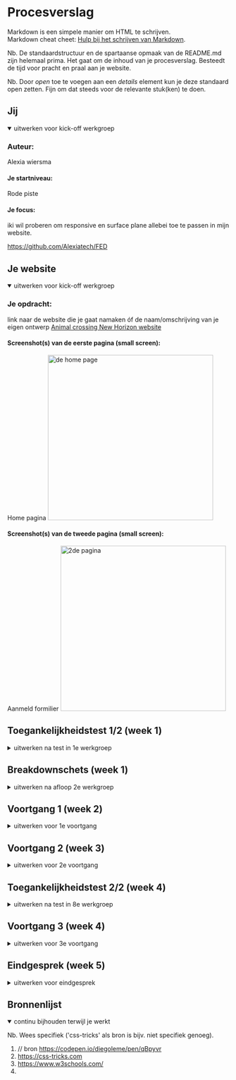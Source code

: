 # Procesverslag
Markdown is een simpele manier om HTML te schrijven.  
Markdown cheat cheet: [Hulp bij het schrijven van Markdown](https://github.com/adam-p/markdown-here/wiki/Markdown-Cheatsheet).

Nb. De standaardstructuur en de spartaanse opmaak van de README.md zijn helemaal prima. Het gaat om de inhoud van je procesverslag. Besteedt de tijd voor pracht en praal aan je website.

Nb. Door *open* toe te voegen aan een *details* element kun je deze standaard open zetten. Fijn om dat steeds voor de relevante stuk(ken) te doen.





## Jij

<details open>
  <summary>uitwerken voor kick-off werkgroep</summary>

  ### Auteur:
  Alexia wiersma

  #### Je startniveau:
  Rode piste 

  #### Je focus:
  iki wil proberen om responsive en surface plane allebei toe te passen in mijn website.

  https://github.com/Alexiatech/FED
 
</details>





## Je website

<details open>
  <summary>uitwerken voor kick-off werkgroep</summary>

  ### Je opdracht:
  link naar de website die je gaat namaken óf de naam/omschrijving van je eigen ontwerp
  <a href="https://www.animal-crossing.com/new-horizons/">Animal crossing New Horizon website</a>

  #### Screenshot(s) van de eerste pagina (small screen): 
  Home pagina 
  <img src="readme-images/AC.jpg" width="375px" alt="de home page">

  #### Screenshot(s) van de tweede pagina (small screen):
  Aanmeld formilier
  <img src="readme-images/2de_scherm.jpg" width="375px" alt="2de pagina">
 
</details>



## Toegankelijkheidstest 1/2 (week 1)

<details>
  <summary>uitwerken na test in 1e werkgroep</summary>

  ### Bevindingen
  Lijst met je bevindingen die in de test naar voren kwamen:

  het is niet altijd makkelijk om op een laptop te werken als je een beperking hebt. 
  daarom kwam ik erachter dat je het goed moet na kijken als of je website wel toegangelijk is veer deze gebruikters. 

  De animal crossing gebruikt verschillende kleuren en gebruikt consistend de buttons zodat de gebruiker weet waar je kan. 

  ##### De screen reader:
   was makkelijk te volgen en de website had in het begin ook een functie voor mensen die een screen reader gebruikem dat zij gelijk naar de main content kwamen. 
  Als je naar een ander pagina gaat leest hij weer de hele header voor, voor dat je bij de content bent.

  Dit kan opgelost worden door dit uit te schakelen bij de andere pagina's en wanneer de persoon weer naar de header gaat dat het dan wordt voor gelezen. 

  ## muis en toetsenbord 
  Hier een korte beschrijving
  Alle verschillende items in de content zijn verdeeld in kleur maar ook in verschillende blokken content. je moet wel veel naar beneden scrollen om je content te bekijken. maar het geeft wel een rustige overzicht over de site. 

  om niet te veel scrollen kan je een er voor kiezen nop de content meer op elkaar te bouwen maar dan is er een kans dat mensen die slecht zient zijn minder goed de content kunnen lezedn dus ik zou hier niks aan veranderen. 

  ###### moteriek 

  De shock wan een vervellende ervaring om je handeen stil te houdenhier kwam ik er acxhter dat die grote buttons handig zijn zodat je meer klik ruimte hebt. 
  allen bij reduce motion button is het te klein om de dat aan te v inken 

  Dit kan verholpen worden door een groteren vakje te maken zodat mensen met parkison het gemakkelijk kunnen aan klikken. 

  #### Visueel (brillen, contrast, kleurenblind, dark/light). 

  door de kleur verschillen in buttons en content kan je makkelijk volgen waar je bent met je muis er wordt ook goed gebruik gemaakt van de hover state zodat mensen gelijk zijn waar hun muis boven hangt. 

  de kopjes text zijn wat moeilijker te lezen omdat het hele dunne letter zijn dat kan je verhelpen om het iets grotere en dikkere lettertype te gebruiken. 




</details>



## Breakdownschets (week 1)

<details>
  <summary>uitwerken na afloop 2e werkgroep</summary>

  ik heb tot nu toe alleen de opdrachten gemaakt. van deze opdachten leer de later hoe ik dit kan gebruiken voor mijn eigen website. Omdat ik eigelijk te veel tijd besteedde aan de opdrachten kwam ik nog niet toe aan mijn eigen website. Maar ded opdrachten zijn wel heel practicie voor mijn eigen site. 

  ### de hele pagina: 
  <img src="readme-images/" width="375px" alt="breakdown van de hele pagina">

  ### dynamisch deel (bijv menu): 
  <img src="" width="375px" alt="breakdown van een dynamisch deel">

  ### wellicht nog een dynamisch deel (bijv filter): 
  <img src="readme-images/dummy-plaatje.jpg" width="375px" alt="breakdown van nog een dynamisch deel">

</details>





## Voortgang 1 (week 2)

<details>
  <summary>uitwerken voor 1e voortgang</summary>

  ### Stand van zaken
  Ik ben de laatste 2 weken bezig geweest om alle opdrachten te maken van frontend deveploment. 
  Door deze opdrachten kan ik wel verder komen met mijn eigen website. 
  sommige opdrachten waren wel moeilijker maar ik snap nu wel wat de meeste css is.


  ### Agenda voor meeting
  samen met je groepje opstellen

  | student 1      | student 2          | student 3    | student 4        |
  | ---            | ---                | ---          | ---              |
  | dit bespreken  | en dit             | en ik dit    | en dan ik dat    |
  | en dat ook nog | dit als er tijd is | nog een punt | dit wil ik zeker |
  |                | ...                | ...          | ...              |

iedereen andere vragen gesteld over hun eigen website. 
  ### Verslag van meeting
  hier na afloop snel de uitkomsten van de meeting vastleggen

  - Ik moet beginnen aan mijn site 
  - 
  - 

</details>





## Voortgang 2 (week 3)

<details>
  <summary>uitwerken voor 2e voortgang</summary>

  ik had een slomme start maar na dat ik alle opdrachten had gemaakt was ik begonnen aan mijn website. hier liep ik wel tegen dingen aan maar ik heb de opdrachten gebruikt als hulp middelen en zo kwam ik er wel doorheen. 

  ### Stand van zaken
  hier dit ging goed & dit was lastig (neem ook screenshots op van delen van je website en code)

  Toen ik er aan begon moest ik eerst weer even komen dus heb ook andere html codes van mij gepakt oom weer even te spieken hoe alles moest staan. daarna ben ik bezig geweest om de header te maken. en heb elementen gebruikt die ook in de opdachten werden gebruikt. 


de opdrachten gignen goed de zwarte piste was nog iets te moeilijk voor mij dus heb alleen de 
  ### Agenda voor meeting
  samen met je groepje opstellen

  | student 1      | student 2          | student 3    | student 4        |
  | ---            | ---                | ---          | ---              |
  | dit bespreken  | en dit             | en ik dit    | en dan ik dat    |
  | en dat ook nog | dit als er tijd is | nog een punt | dit wil ik zeker |
  | ...            | ...                | ...          | ...              |

iedereen andere vragen gesteld over hun eigen website. 

  ### Verslag van meeting
  hier na afloop snel de uitkomsten van de meeting vastleggen

  - Ik moet vaart gaan maken met mijn eigen website zodat ik niet achter loop en niet alles op tijd af heb. 


</details>





## Toegankelijkheidstest 2/2 (week 4)

<details>
  <summary>uitwerken na test in 8e werkgroep</summary>

  ### Bevindingen
  Lijst met je bevindingen die in de test naar voren kwamen (geef ook aan wat er verbeterd is):

  Bepaalde plaatjes hadden een naam maar dan is het nog niet duidelijk voor een blind persoon.
  om dit op te lossen moet ik duidelijk aan geven welke plaatjes het zijn. 

  bepaalde knoppen zijn niet te begrijpen voor mensen die blind zijn omdat hij text van de alt maar de content van de text zit in de img. dit kan opgelost worden door 

  #### Screenreader
  Hier korte omschrijving (met indien nodig afbeeldingen)

  Hier een omschrijving van hoe het opgelost kan worden (met indien nodig afbeeldingen)
  
  door een span toe te voegen. in die span text te zetten en ik css aangeven met code dat deze text niet zichtbaar is maar wel voor de mensne die viocescreen gebruiken, zodat zij mee krijgen wat de content is. Dit is handig voor handelingen die voor ziende logisch omdat zei op hjet scherm zien wat zij moeten doen maat voor mensen met een visueele beperking is het beter om het uit te leggen bij de voice over. 

  #### Muis en Toetsenbord 
  Hier korte omschrijving (met indien nodig afbeeldingen)

  Hier een omschrijving van hoe het opgelost kan worden (met indien nodig afbeeldingen)
  De site is goed te besturen via het toetsenbord omdat alle linkjes gelinkt staan.  je kan met het toetsen bord een scrollen maar ook met de muis.
  
  
   #### Visueel (brillen, contrast, kleurenblind, dark/light). 

  Door de kleur verschil in de site en de grote in de buttons kan de gebruiker makkelijker elementen onderscheiden van elkaar. 


  #### Motoriek (shocks, elastiekjes)
  
  Met een moterieke beperking is het lastiger om op kleine buttons te drukken dus maak deze buttons groter en duidelijk (achtergrond en button background moet goed van elkaar onderscheiden. dit heb ik verwerkt in mijn website zodat mensen met een beperking zonder problemen op de site kunnen. 

  #### Visueel (brillen, contrast, kleurenblind, dark/light). 
  Hier korte omschrijving (met indien nodig afbeeldingen)

  Hier een omschrijving van hoe het opgelost kan worden (met indien nodig afbeeldingen)

</details>





## Voortgang 3 (week 4)

<details>
  <summary>uitwerken voor 3e voortgang</summary>

    een groot deel van mijn website was al af en  moest alleen bepaald elementen toevoegen. soms liep ik wel vast met javacript maar uit eindleijk met een 
    beetje hulp kwam ik er wel doorheen. 

  ### Stand van zaken
  hier dit ging goed & dit was lastig (neem ook screenshots op van delen van je website en code)

  Mijn val kuil was dat ik te veel bezig was met de opdrachten en pas later aan mijn eigen site aan de slag ging waardoor bepaalde opdrachten vervaagde na de weken en ik niet zo goed meer wist hoe je het precies moest coderen . kon gelukkig terug kijken in mijn opdrachten maar dan wel ik wel even 10 min bezig om de code te begrijpen. 

  Daarom zou ik ook voor de volgende keer 1 opdracht maken en dan gelijk een stukje van mijn site die ook met de opdrahct te maken heeft zodat ik niiet 2x zo lang bezig ben om weer kennis op te doen. 


  ### Agenda voor meeting
  samen met je groepje opstellen

  | student 1      | student 2          | student 3    | student 4        |
  | ---            | ---                | ---          | ---              |
  | dit bespreken  | en dit             | en ik dit    | en dan ik dat    |
  | en dat ook nog | dit als er tijd is | nog een punt | dit wil ik zeker |
  | ...            | ...                | ...          | ...              |


iedereen andere vragen gesteld over hun eigen website. 
  ### Verslag van meeting
  hier na afloop snel de uitkomsten van de meeting vastleggen

  - de website zag er goed uit 
  - moet nog een 2de pagina 
  - erop letten dat ik elementen erin heb zitten. 
</details>





## Eindgesprek (week 5)

<details>
  <summary>uitwerken voor eindgesprek</summary>

na 4 weken hard te hebben gewerkt heb ik mijn opdracht af gekregen. 


  ### Je uitkomst - karakteristiek screenshots:
  <img src="readme-images/dummy-plaatje.jpg" width="375px" alt="uitomst opdracht 1">


  ### Dit ging goed/Heb ik geleerd: 
  Korte omschrijving met plaatjes

  <img src="readme-images/dummy-plaatje.jpg" width="375px" alt="top">


  ### Dit was lastig/Is niet gelukt:
  Korte omschrijving met plaatjes
   op het einde had ik nog een aanpassing gedaan, maar daardoor wertkte mijn element niet in mijn javascript niet dit wil ik de volgende keer voorkomeen om eerder naar javascript te kijken en eerder om hulp vragen als ik dat nodig. 

  <img src="readme-images/dummy-plaatje.jpg" width="375px" alt="bummer">
</details>





## Bronnenlijst

<details open>
  <summary>continu bijhouden terwijl je werkt</summary>

  Nb. Wees specifiek ('css-tricks' als bron is bijv. niet specifiek genoeg).

  1. // bron https://codepen.io/diegoleme/pen/qBpyvr
  2. https://css-tricks.com
  3. https://www.w3schools.com/
  4. 

</details>